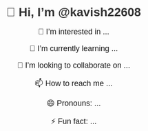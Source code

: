 <!DOCTYPE html>
<html lang="en">
<head>
    <meta charset="UTF-8">
    <meta name="viewport" content="width=device-width, initial-scale=1.0">
    <title>GitHub Profile</title>
    <style>
        body {
            font-family: Arial, sans-serif;
            text-align: center;
            margin: 50px;
        }
        h1 {
            color: #333;
        }
        p {
            font-size: 18px;
        }
    </style>
</head>
<body>
    <h1>👋 Hi, I’m @kavish22608</h1>
    <p>👀 I’m interested in ...</p>
    <p>🌱 I’m currently learning ...</p>
    <p>💞️ I’m looking to collaborate on ...</p>
    <p>📫 How to reach me ...</p>
    <p>😄 Pronouns: ...</p>
    <p>⚡ Fun fact: ...</p>
</body>
</html>

<!---
kavish22608/kavish22608 is a ✨ special ✨ repository because its `README.md` (this file) appears on your GitHub profile.
You can click the Preview link to take a look at your changes.
--->
